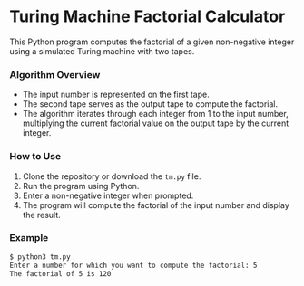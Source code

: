 # Turing Machine Factorial Calculator

This Python program computes the factorial of a given non-negative integer using a simulated Turing machine with two tapes.

### Algorithm Overview

- The input number is represented on the first tape.
- The second tape serves as the output tape to compute the factorial.
- The algorithm iterates through each integer from 1 to the input number, multiplying the current factorial value on the output tape by the current integer.

### How to Use

1. Clone the repository or download the `tm.py` file.
2. Run the program using Python.
3. Enter a non-negative integer when prompted.
4. The program will compute the factorial of the input number and display the result.

### Example

```bash
$ python3 tm.py
Enter a number for which you want to compute the factorial: 5
The factorial of 5 is 120

